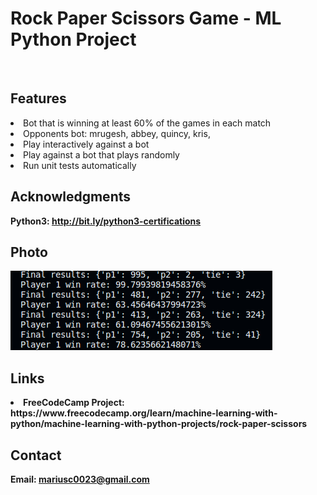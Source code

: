 <h1> Rock Paper Scissors Game - ML Python Project</h1>
<br>
<h2>Features</h2>
<li>Bot that is winning at least 60% of the games in each match</li>
<li>Opponents bot: mrugesh, abbey, quincy, kris, </li>
<li>Play interactively against a bot</li>
<li>Play against a bot that plays randomly</li>
<li>Run unit tests automatically</li>
<h2>Acknowledgments</h2>

<b> Python3: http://bit.ly/python3-certifications <b>
<br>


<h2>Photo</h2>
<img src="photo.png">
<br>

<h2>Links</h2>
<li>FreeCodeCamp Project: https://www.freecodecamp.org/learn/machine-learning-with-python/machine-learning-with-python-projects/rock-paper-scissors</li>
<h2>Contact</h2>

<b> Email: mariusc0023@gmail.com </b>
